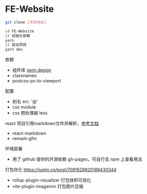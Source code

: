 # FE-Website

```bash
git clone [项目地址]

cd FE-Website
// 初始化依赖
yarn
// 启动项目
yarn dev
```

依赖
- 组件库 [semi design](https://semi.design/zh-CN/start/getting-started)
- classnames
- postcss-px-to-viewport

配置
- 别名 src: '@'
- css module
- css 预处理器 less

react 项目引用markdown文件并解析，[参考文档](https://juejin.cn/post/7028826246616350728)
- react-markdown
- remark-gfm

环境部署
- 用了 github 提供的开源依赖 gh-pages，可自行去 npm 上查看用法

打包优化 https://juejin.cn/post/7081628820188430344
- rollup-plugin-visualizer 打包体积可视化
- vite-plugin-imagemin 打包图片压缩
